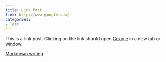 ```yaml
---
title: Link Post
link: http://www.google.com/
categories:
- Test
---
```


This is a link post. Clicking on the link should open [Google](http://www.google.com/) in a new tab or window.

[Markdown writing](https://markdown.com.cn/basic-syntax/)
